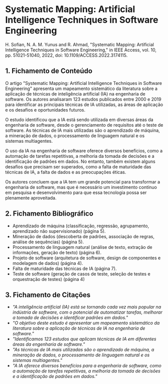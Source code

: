 # Systematic Mapping: Artificial Intelligence Techniques in Software Engineering



H. Sofian, N. A. M. Yunus and R. Ahmad, "Systematic Mapping: Artificial Intelligence Techniques in Software Engineering," in IEEE Access, vol. 10, pp. 51021-51040, 2022, doi: 10.1109/ACCESS.2022.3174115.

## 1. Fichamento de Conteúdo




O artigo "Systematic Mapping: Artificial Intelligence Techniques in Software Engineering" apresenta um mapeamento sistemático da literatura sobre a aplicação de técnicas de inteligência artificial (IA) na engenharia de software. Os autores analisaram 123 estudos publicados entre 2000 e 2019 para identificar as principais técnicas de IA utilizadas, as áreas de aplicação e os desafios e oportunidades futuros.

O estudo identificou que a IA está sendo utilizada em diversas áreas da engenharia de software, desde o gerenciamento de requisitos até o teste de software. As técnicas de IA mais utilizadas são o aprendizado de máquina, a mineração de dados, o processamento de linguagem natural e os sistemas multiagentes.

O uso da IA na engenharia de software oferece diversos benefícios, como a automação de tarefas repetitivas, a melhoria da tomada de decisões e a identificação de padrões em dados. No entanto, também existem alguns desafios que precisam ser superados, como a falta de maturidade das técnicas de IA, a falta de dados e as preocupações éticas.

Os autores concluem que a IA tem um grande potencial para transformar a engenharia de software, mas que é necessário um investimento contínuo em pesquisa e desenvolvimento para que essa tecnologia possa ser plenamente aproveitada.

## 2. Fichamento Bibliográfico 




* Aprendizado de máquina (classificação, regressão, agrupamento, aprendizado não supervisionado) (página 5).
* Mineração de dados (descoberta de padrões, associação de regras, análise de sequências) (página 5).
* Processamento de linguagem natural (análise de texto, extração de informações, geração de texto) (página 6).
* Projeto de software (arquitetura de software, design de componentes e modelagem de dados) (página 4).
* Falta de maturidade das técnicas de IA (página 7).
* Teste de software (geração de casos de teste, seleção de testes e orquestração de testes) (página 4)

## 3. Fichamento de Citações 




* _"A inteligência artificial (IA) está se tornando cada vez mais popular na indústria de software, com o potencial de automatizar tarefas, melhorar a tomada de decisões e identificar padrões em dados."_
* _"O objetivo deste estudo é apresentar um mapeamento sistemático da literatura sobre a aplicação de técnicas de IA na engenharia de software."_
* _"Identificamos 123 estudos que aplicam técnicas de IA em diferentes áreas da engenharia de software."_
* _"As técnicas de IA mais utilizadas são o aprendizado de máquina, a mineração de dados, o processamento de linguagem natural e os sistemas multiagentes."_
* _"A IA oferece diversos benefícios para a engenharia de software, como a automação de tarefas repetitivas, a melhoria da tomada de decisões e a identificação de padrões em dados."_

